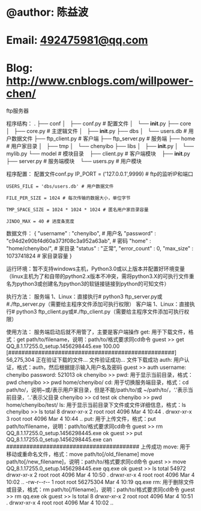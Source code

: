 # @author: 陈益波
# Email: 492475981@qq.com
# Blog: http://www.cnblogs.com/willpower-chen/


ftp服务器

程序结构：
.
├── conf
│   ├── conf.py # 配置文件
│   └── __init__.py
├── core
│   ├── core.py # 主逻辑文件
│   ├── __init__.py
├── dbs
│   └── users.db # 用户数据文件
├── ftp_client.py # 客户端
├── ftp_server.py # 服务端
├── home # 用户家目录
│   ├── tmp
│   └── chenyibo
├── libs
│   ├── __init__.py
│   └── mylib.py
└── model # 模块目录
    ├── client.py # 客户端模块
    ├── __init__.py
    ├── server.py # 服务端模块
    └── users.py # 用户模块



程序配置：
    配置文件conf.py
    IP_PORT = ('127.0.0.1',9999) # ftp的监听IP和端口

    USERS_FILE = 'dbs/users.db' # 用户数据文件

    FILE_PER_SIZE = 1024 # 每次传输的数据大小，单位字节

    TMP_SPACE_SIZE = 1024 * 1024 * 1024 # 匿名用户家目录容量

    JINDO_MAX = 40 # 进度条宽度

数据文件：
    {
        "username" : "chenyibo", # 用户名
        "password" : "c94d2e90bf4d60a373f08c3a952a63ab", # 密码
        "home" : "home/chenyibo/", # 家目录
        "status" : "正常",
        "error_count" : 0,
        "max_size" : 1073741824 # 家目录容量
    }


运行环境：暂不支持windows主机，Python3.0或以上版本并配置好环境变量（linux主机为了和自带的python2.x版本不冲突，需将python3.X的可执行文件重名为python3或创建名为python3的软链接链接到python的可知文件）

执行方法：
    服务端
        1、Linux：直接执行# python3 ftp_server.py或#./ftp_server.py（需要给主程序文件添加可执行权限）
    客户端
        1、Linux：直接执行# python3 ftp_client.py或#./ftp_client.py（需要给主程序文件添加可执行权限）


使用方法：
    服务端启动后就不用管了，主要是客户端操作
     get:  用于下载文件，格式：get path/to/filename，说明：path/to/格式要求同cd命令
         guest >> get QQ_8.1.17255.0_setup.1456298445.exe
         100.00  [##################################################] 56,275,304
         正在验证下载的文件...
         文件验证成功...
         文件下载成功
    auth:  用户认证，格式：auth，然后根据提示输入用户名及密码
        guest >> auth
        username: chenyibo
        password: 521013
        ok
        chenyibo >>
     pwd:  用于显示当前目录，格式：pwd
        chenyibo >> pwd
        home/chenyibo/
      cd:  用于切换服务端目录，格式：cd path/to/，说明~或/表示用户家目录，但是不能/path/to/或 ~/path/to/，‘.’表示当前目录，‘..’表示父目录
        chenyibo >> cd test
        ok
        chenyibo >> pwd
        home/chenyibo/test/
      ls:  用于显示当前目录下文件或文件详细信息，格式：ls
        chenyibo >> ls
        total 8
        drwxr-xr-x 2 root root 4096 Mar  4 10:44 .
        drwxr-xr-x 3 root root 4096 Mar  4 10:44 ..
     put:  用于上传文件，格式：put path/to/filename，说明：path/to/格式要求同cd命令
        guest >> rm QQ_8.1.17255.0_setup.1456298445.exe
        ok
        guest >> put QQ_8.1.17255.0_setup.1456298445.exe
        can
        ########################################
        上传成功
    move:  用于移动或重命名文件，格式：move path/to[/old_filename] move path/to[/new_filename]，说明：path/to/格式要求同cd命令
        guest >> move QQ_8.1.17255.0_setup.1456298445.exe qq.exe
        ok
        guest >> ls
        total 54972
        drwxr-xr-x 2 root root     4096 Mar  4 10:50 .
        drwxr-xr-x 4 root root     4096 Mar  4 10:02 ..
        -rw-r--r-- 1 root root 56275304 Mar  4 10:19 qq.exe
      rm:  用于删除文件或目录，格式：rm path/to[/filename]，说明：path/to/格式要求同cd命令
        guest >> rm qq.exe
        ok
        guest >> ls
        total 8
        drwxr-xr-x 2 root root 4096 Mar  4 10:51 .
        drwxr-xr-x 4 root root 4096 Mar  4 10:02 ..


